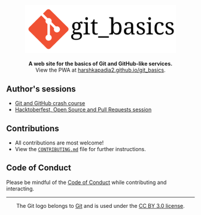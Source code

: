 <p align="center">
	<img src="./src/static/img/git_basics_logo.svg" alt="git_basics" width="80%">
	<br>
	<br>
	<b>A web site for the basics of Git and GitHub-like services.</b>
	<br>
	View the PWA at <a href="https://harshkapadia2.github.io/git_basics/">harshkapadia2.github.io/git_basics</a>.
</p>

## Author's sessions

- [Git and GitHub crash course](https://www.youtube.com/watch?v=HF12-91iazM)
- [Hacktoberfest, Open Source and Pull Requests session](https://www.youtube.com/watch?v=uJdFNksgKJA)

## Contributions

- All contributions are most welcome!
- View the [`CONTRIBUTING.md`](CONTRIBUTING.md) file for further instructions.

## Code of Conduct

Please be mindful of the [Code of Conduct](CODE_OF_CONDUCT.md) while contributing and interacting.

---

<p align="center">
	The Git logo belongs to <a href="https://www.git-scm.com/">Git</a> and is used under the <a href="https://creativecommons.org/licenses/by/3.0/deed.en">CC BY 3.0 license</a>.
</p>
